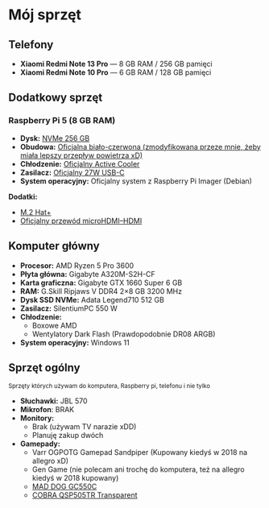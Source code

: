 # Mój sprzęt

## Telefony
- **Xiaomi Redmi Note 13 Pro** — 8 GB RAM / 256 GB pamięci  
- **Xiaomi Redmi Note 10 Pro** — 6 GB RAM / 128 GB pamięci


## Dodatkowy sprzęt 
### Raspberry Pi 5 (8 GB RAM)
- **Dysk:** [NVMe 256 GB](https://botland.com.pl/karty-pamieci-i-dyski-do-raspberry-pi-5/25483-raspberry-pi-dysk-ssd-nvme-256gb-5056561805009.html)  
- **Obudowa:** [Oficjalna biało-czerwona (zmodyfikowana przeze mnie, żeby miała lepszy przepływ powietrza xD)](https://botland.com.pl/obudowy-do-raspberry-pi-5/23923-obudowa-do-raspberry-pi-5-oficjalna-czerwono-biala-5056561803340.html)  
- **Chłodzenie:** [Oficjalny Active Cooler](https://botland.com.pl/elementy-montazowe-raspberry-pi-5/23925-raspberry-pi-active-cooler-aktywne-chlodzenie-radiator-wentylator-do-raspberry-pi-5-5056561803357.html)  
- **Zasilacz:** [Oficjalny 27W USB-C](https://botland.com.pl/zasilacze-do-raspberry-pi-5/23906-raspberry-pi-27w-usb-c-power-supply-oficjalny-zasilacz-usb-c-51v-5a-do-raspberry-pi-5-bialy-5056561803401.html)  
- **System operacyjny:** Oficjalny system z Raspberry Pi Imager (Debian)

**Dodatki:**
- [M.2 Hat+](https://botland.com.pl/raspberry-pi-hat-nakladki-pci-express/24601-raspberry-pi-m2-hat-nakladka-do-dyskow-nvme-i-akcesoriow-m2-do-raspberry-pi-5-5056561803463.html)  
- [Oficjalny przewód microHDMI–HDMI](https://botland.com.pl/przewody-wideo-i-audio-do-raspberry-pi-4b/14662-przewod-microhdmi-hdmi-t7689ax-oryginalny-do-raspberry-pi-45-1m-bialy-5056561800684.html)


## Komputer główny
- **Procesor:** AMD Ryzen 5 Pro 3600  
- **Płyta główna:** Gigabyte A320M-S2H-CF  
- **Karta graficzna:** Gigabyte GTX 1660 Super 6 GB  
- **RAM:** G.Skill Ripjaws V DDR4 2×8 GB 3200 MHz  
- **Dysk SSD NVMe:** Adata Legend710 512 GB  
- **Zasilacz:** SilentiumPC 550 W  
- **Chłodzenie:**
  - Boxowe AMD  
  - Wentylatory Dark Flash (Prawdopodobnie DR08 ARGB)
- **System operacyjny:** Windows 11

## Sprzęt ogólny 
<sup>Sprzęty których używam do komputera, Raspberry pi, telefonu i nie tylko</sup>

- **Słuchawki:** JBL 570
- **Mikrofon**: BRAK
- **Monitory:**
  - Brak (używam TV narazie xDD)  
  - Planuję zakup dwóch
- **Gamepady:** 
    - Varr OGPOTG Gamepad Sandpiper (Kupowany kiedyś w 2018 na allegro xD)
    - Gen Game (nie polecam ani trochę do komputera, też na allegro kiedyś w 2018 kupowany)
    - [MAD DOG GC550C](https://www.mediaexpert.pl/gaming/kontrolery-pady/kontroler-mad-dog-gc550c)
    - [COBRA QSP505TR Transparent](https://www.mediaexpert.pl/gaming/kontrolery-pady/kontroler-cobra-qsp505tr-transparent)


